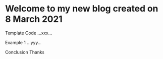 # Welcome to my new blog created on 8 March 2021

  Template Code
...xxx...
  
  Example 1
...yyy...

  Conclusion
Thanks
